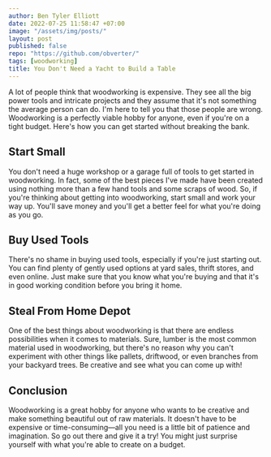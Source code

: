 ```yaml
---
author: Ben Tyler Elliott
date: 2022-07-25 11:58:47 +07:00
image: "/assets/img/posts/"
layout: post
published: false
repo: "https://github.com/obverter/"
tags: [woodworking]
title: You Don't Need a Yacht to Build a Table
---
```


A lot of people think that woodworking is expensive. They see all the big power tools and intricate projects and they assume that it's not something the average person can do. I'm here to tell you that those people are wrong. Woodworking is a perfectly viable hobby for anyone, even if you're on a tight budget. Here's how you can get started without breaking the bank.

<!-- more -->

## Start Small

You don't need a huge workshop or a garage full of tools to get started in woodworking. In fact, some of the best pieces I've made have been created using nothing more than a few hand tools and some scraps of wood. So, if you're thinking about getting into woodworking, start small and work your way up. You'll save money and you'll get a better feel for what you're doing as you go.

## Buy Used Tools

There's no shame in buying used tools, especially if you're just starting out. You can find plenty of gently used options at yard sales, thrift stores, and even online. Just make sure that you know what you're buying and that it's in good working condition before you bring it home.

## Steal From Home Depot

One of the best things about woodworking is that there are endless possibilities when it comes to materials. Sure, lumber is the most common material used in woodworking, but there's no reason why you can't experiment with other things like pallets, driftwood, or even branches from your backyard trees. Be creative and see what you can come up with!

## Conclusion

Woodworking is a great hobby for anyone who wants to be creative and make something beautiful out of raw materials. It doesn't have to be expensive or time-consuming—all you need is a little bit of patience and imagination. So go out there and give it a try! You might just surprise yourself with what you're able to create on a budget.
